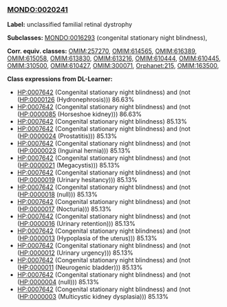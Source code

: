 
### [MONDO:0020241](http://purl.obolibrary.org/obo/MONDO_0020241)
**Label:** unclassified familial retinal dystrophy

**Subclasses:** [MONDO:0016293](http://purl.obolibrary.org/obo/MONDO_0016293) (congenital stationary night blindness), 

**Corr. equiv. classes:** [OMIM:257270](http://purl.obolibrary.org/obo/OMIM_257270), [OMIM:614565](http://purl.obolibrary.org/obo/OMIM_614565), [OMIM:616389](http://purl.obolibrary.org/obo/OMIM_616389), [OMIM:615058](http://purl.obolibrary.org/obo/OMIM_615058), [OMIM:613830](http://purl.obolibrary.org/obo/OMIM_613830), [OMIM:613216](http://purl.obolibrary.org/obo/OMIM_613216), [OMIM:610444](http://purl.obolibrary.org/obo/OMIM_610444), [OMIM:610445](http://purl.obolibrary.org/obo/OMIM_610445), [OMIM:310500](http://purl.obolibrary.org/obo/OMIM_310500), [OMIM:610427](http://purl.obolibrary.org/obo/OMIM_610427), [OMIM:300071](http://purl.obolibrary.org/obo/OMIM_300071), [Orphanet:215](http://www.orpha.net/ORDO/Orphanet_215), [OMIM:163500](http://purl.obolibrary.org/obo/OMIM_163500), 

**Class expressions from DL-Learner:**

- [HP:0007642](http://purl.obolibrary.org/obo/HP_0007642) (Congenital stationary night blindness) and (not ([HP:0000126](http://purl.obolibrary.org/obo/HP_0000126) (Hydronephrosis))) 86.63%
- [HP:0007642](http://purl.obolibrary.org/obo/HP_0007642) (Congenital stationary night blindness) and (not ([HP:0000085](http://purl.obolibrary.org/obo/HP_0000085) (Horseshoe kidney))) 86.63%
- [HP:0007642](http://purl.obolibrary.org/obo/HP_0007642) (Congenital stationary night blindness) 85.13%
- [HP:0007642](http://purl.obolibrary.org/obo/HP_0007642) (Congenital stationary night blindness) and (not ([HP:0000024](http://purl.obolibrary.org/obo/HP_0000024) (Prostatitis))) 85.13%
- [HP:0007642](http://purl.obolibrary.org/obo/HP_0007642) (Congenital stationary night blindness) and (not ([HP:0000023](http://purl.obolibrary.org/obo/HP_0000023) (Inguinal hernia))) 85.13%
- [HP:0007642](http://purl.obolibrary.org/obo/HP_0007642) (Congenital stationary night blindness) and (not ([HP:0000021](http://purl.obolibrary.org/obo/HP_0000021) (Megacystis))) 85.13%
- [HP:0007642](http://purl.obolibrary.org/obo/HP_0007642) (Congenital stationary night blindness) and (not ([HP:0000019](http://purl.obolibrary.org/obo/HP_0000019) (Urinary hesitancy))) 85.13%
- [HP:0007642](http://purl.obolibrary.org/obo/HP_0007642) (Congenital stationary night blindness) and (not ([HP:0000018](http://purl.obolibrary.org/obo/HP_0000018) (null))) 85.13%
- [HP:0007642](http://purl.obolibrary.org/obo/HP_0007642) (Congenital stationary night blindness) and (not ([HP:0000017](http://purl.obolibrary.org/obo/HP_0000017) (Nocturia))) 85.13%
- [HP:0007642](http://purl.obolibrary.org/obo/HP_0007642) (Congenital stationary night blindness) and (not ([HP:0000016](http://purl.obolibrary.org/obo/HP_0000016) (Urinary retention))) 85.13%
- [HP:0007642](http://purl.obolibrary.org/obo/HP_0007642) (Congenital stationary night blindness) and (not ([HP:0000013](http://purl.obolibrary.org/obo/HP_0000013) (Hypoplasia of the uterus))) 85.13%
- [HP:0007642](http://purl.obolibrary.org/obo/HP_0007642) (Congenital stationary night blindness) and (not ([HP:0000012](http://purl.obolibrary.org/obo/HP_0000012) (Urinary urgency))) 85.13%
- [HP:0007642](http://purl.obolibrary.org/obo/HP_0007642) (Congenital stationary night blindness) and (not ([HP:0000011](http://purl.obolibrary.org/obo/HP_0000011) (Neurogenic bladder))) 85.13%
- [HP:0007642](http://purl.obolibrary.org/obo/HP_0007642) (Congenital stationary night blindness) and (not ([HP:0000004](http://purl.obolibrary.org/obo/HP_0000004) (null))) 85.13%
- [HP:0007642](http://purl.obolibrary.org/obo/HP_0007642) (Congenital stationary night blindness) and (not ([HP:0000003](http://purl.obolibrary.org/obo/HP_0000003) (Multicystic kidney dysplasia))) 85.13%


